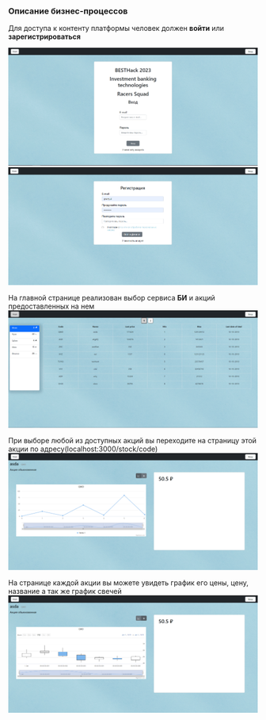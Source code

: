 ### Описание бизнес-процессов

Для доступа к контенту платформы человек должен __войти__ или __зарегистрироваться__

![login](docs/loginPage.PNG)
![register](docs/registerPage.PNG)

На главной странице реализован выбор сервиса __БИ__ и акций предоставленных на нем
![main](docs/mainPage.PNG)

При выборе любой из доступных акций вы переходите на страницу этой акции по адресу(localhost:3000/stock/code)
![stock](docs/stockPage.PNG)

На странице каждой акции вы можете увидеть график его цены, цену, название а так же график свечей
![stockPage](docs/stockPage2.PNG)

